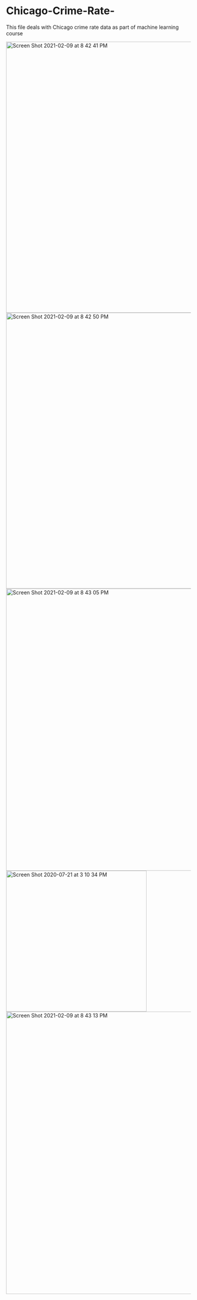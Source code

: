 # Chicago-Crime-Rate-
This file deals with Chicago crime rate data as part of machine learning course

<img width="737" alt="Screen Shot 2021-02-09 at 8 42 41 PM" src="https://user-images.githubusercontent.com/60979174/107452595-7f5aa980-6b17-11eb-9f42-d49ad592fd6e.png">


<img width="750" alt="Screen Shot 2021-02-09 at 8 42 50 PM" src="https://user-images.githubusercontent.com/60979174/107452747-c3e64500-6b17-11eb-9fdb-26c8d7c5bc2a.png">

<img width="767" alt="Screen Shot 2021-02-09 at 8 43 05 PM" src="https://user-images.githubusercontent.com/60979174/107452594-7f5aa980-6b17-11eb-9962-d4fd1ecf694c.png">

<img width="383" alt="Screen Shot 2020-07-21 at 3 10 34 PM" src="https://user-images.githubusercontent.com/60979174/107452591-7ec21300-6b17-11eb-9bec-2a14fc3397b2.png">

<img width="768" alt="Screen Shot 2021-02-09 at 8 43 13 PM" src="https://user-images.githubusercontent.com/60979174/107452593-7ec21300-6b17-11eb-8970-3973b9a1611d.png">



